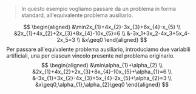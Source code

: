 > In questo esempio vogliamo passare da un problema in forma standard, all'equivalente problema ausiliario.

$$
\begin{aligned}
&\min2x_{1}+4x_{2}-3x_{3}+6x_{4}-x_{5} \\
&2x_{1}+4x_{2}+2x_{3}+8x_{4}-10x_{5}=6 \\
&-3x_1+3x_2-4x_3+5x_4-2x_5=3 \\
&x\geq0
\end{aligned}
$$
Per passare all'equivalente problema ausiliario, introduciamo due variabili artificiali, una per ciascun vincolo presente nel problema originario.
$$
\begin{aligned}
&\min\alpha_{1}+\alpha_{2} \\
&2x_{1}+4x_{2}+2x_{3}+8x_{4}-10x_{5}+\alpha_{1}=6 \\
&-3x_{1}+3x_{2}-4x_{3}+5x_{4}-2x_{5}+\alpha_{2}=3 \\
&x\geq0,\alpha_{1},\alpha_{2}\geq0
\end{aligned}
$$